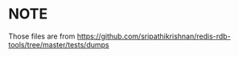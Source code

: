 # NOTE

Those files are from https://github.com/sripathikrishnan/redis-rdb-tools/tree/master/tests/dumps

